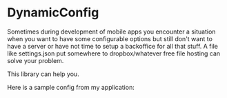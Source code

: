 # DynamicConfig

Sometimes during development of mobile apps you encounter a situation when you want to have some configurable options but still don't want to have a server or have not time to setup a backoffice for all that stuff.
A file like settings.json put somewhere to dropbox/whatever free file hosting can solve your problem.

This library can help you.

Here is a sample config from my application:
